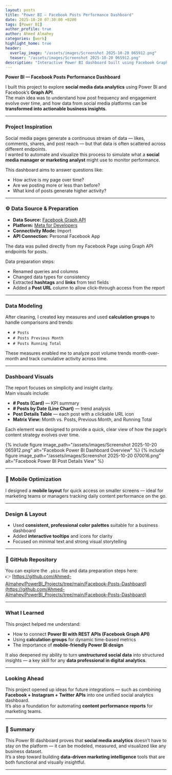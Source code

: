 ```yaml
---
layout: posts
title: "Power BI — Facebook Posts Performance Dashboard"
date: 2025-10-20 07:30:00 +0200
tags: [Power BI]
author_profile: true
author: Ahmed Almahey
categories: [work]
highlight_home: true
header:
  overlay_image: "/assets/images/Screenshot 2025-10-20 065912.png"
  teaser: "/assets/images/Screenshot 2025-10-20 065912.png"
description: "Interactive Power BI dashboard built using Facebook Graph API — tracking post activity, engagement, and publishing trends with DAX measures and calculation groups."
---
```


**Power BI — Facebook Posts Performance Dashboard**

I built this project to explore **social media data analytics** using Power BI and Facebook’s **Graph API**.  
The main idea was to understand how post frequency and engagement evolve over time, and how data from social media platforms can be **transformed into actionable business insights**.

---

###  Project Inspiration

Social media pages generate a continuous stream of data — likes, comments, shares, and post reach — but that data is often scattered across different endpoints.  
I wanted to automate and visualize this process to simulate what a **social media manager or marketing analyst** might use to monitor performance.  

This dashboard aims to answer questions like:
- How active is my page over time?  
- Are we posting more or less than before?  
- What kind of posts generate higher activity?

---

### ⚙️ Data Source & Preparation

- **Data Source:** [Facebook Graph API](https://graph.facebook.com/)  
- **Platform:** [Meta for Developers](https://developers.facebook.com/)  
- **Connectivity Mode:** Import  
- **API Connection:** Personal Facebook App  

The data was pulled directly from my Facebook Page using Graph API endpoints for posts.  

Data preparation steps:
- Renamed queries and columns  
- Changed data types for consistency  
- Extracted **hashtags** and **links** from text fields  
- Added a **Post URL** column to allow click-through access from the report  

---

###  Data Modeling

After cleaning, I created key measures and used **calculation groups** to handle comparisons and trends:
- `# Posts`
- `# Posts Previous Month`
- `# Posts Running Total`

These measures enabled me to analyze post volume trends month-over-month and track cumulative activity across time.

---

###  Dashboard Visuals

The report focuses on simplicity and insight clarity.  
Main visuals include:

- **# Posts (Card)** — KPI summary  
- **# Posts by Date (Line Chart)** — trend analysis  
- **Post Details Table** — each post with a clickable URL icon  
- **Matrix View:** Month vs. Posts, Previous Month, and Running Total  

Each element was designed to provide a quick, clear view of how the page’s content strategy evolves over time.

{% include figure image_path="/assets/images/Screenshot 2025-10-20 065912.png" alt="Facebook Power BI Dashboard Overview" %}
{% include figure image_path="/assets/images/Screenshot 2025-10-20 070016.png" alt="Facebook Power BI Post Details View" %}

---

### 📱 Mobile Optimization

I designed a **mobile layout** for quick access on smaller screens — ideal for marketing teams or managers tracking daily content performance on the go.

---

###  Design & Layout

- Used **consistent, professional color palettes** suitable for a business dashboard  
- Added **interactive tooltips** and icons for clarity  
- Focused on minimal text and strong visual storytelling  

---

### 🔗 GitHub Repository

You can explore the `.pbix` file and data preparation steps here:  
👉 [https://github.com/Ahmed-Almahey/PowerBI_Projects/tree/main/Facebook-Posts-Dashboard](https://github.com/Ahmed-Almahey/PowerBI_Projects/tree/main/Facebook-Posts-Dashboard)

---

###  What I Learned

This project helped me understand:
- How to connect **Power BI with REST APIs (Facebook Graph API)**  
- Using **calculation groups** for dynamic time-based metrics  
- The importance of **mobile-friendly Power BI design**

It also deepened my ability to turn **unstructured social data** into structured insights — a key skill for any **data professional in digital analytics**.

---

###  Looking Ahead

This project opened up ideas for future integrations — such as combining **Facebook + Instagram + Twitter APIs** into one unified social analytics dashboard.  
It’s also a foundation for automating **content performance reports** for marketing teams.

---

### 🏁 Summary

This Power BI dashboard proves that **social media analytics** doesn’t have to stay on the platform — it can be modeled, measured, and visualized like any business dataset.  
It’s a step toward building **data-driven marketing intelligence** tools that are both functional and visually insightful.

---
